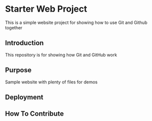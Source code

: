 # Starter Web Project
This is a simple website project for showing how to use Git and Github together
## Introduction
This repository is for showing how Git and GitHub work
## Purpose
Sample website with plenty of files for demos
## Deployment

## How To Contribute